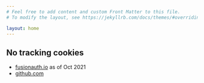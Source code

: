 ```yaml
---
# Feel free to add content and custom Front Matter to this file.
# To modify the layout, see https://jekyllrb.com/docs/themes/#overriding-theme-defaults

layout: home
---
```



## No tracking cookies

- [fusionauth.io](https://fusionauth.io) as of Oct 2021
- [github.com](https://github.com)